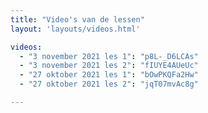 ```yaml
---
title: "Video's van de lessen"
layout: 'layouts/videos.html'

videos:
  - "3 november 2021 les 1": "p8L-_D6LCAs"
  - "3 november 2021 les 2": "fIUYE4AUeUc"
  - "27 oktober 2021 les 1": "bOwPKQFa2Hw"
  - "27 oktober 2021 les 2": "jqT07mvAc8g"

---
```

